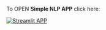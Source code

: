 To OPEN **Simple NLP APP** click here:

[![Streamlit APP](https://static.streamlit.io/badges/streamlit_badge_black_white.svg)](https://app-r8zjtuhjtpgjrpy5roac2b.streamlit.app/)
